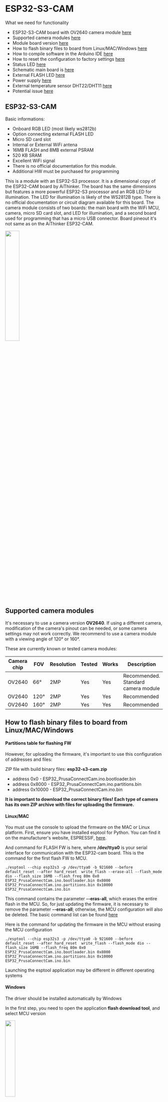 # ESP32-S3-CAM

What we need for functionality
- ESP32-S3-CAM board with OV2640 camera module [ here ](#esp32)
- Supported camera modules [here](#cam_modules)
- Module board version [here](#different_mcu)
- How to flash binary files to board from Linux/MAC/Windows [ here ](#flash_fw)
- How to compile software in the Arduino IDE [ here ](#arduino_cfg)
- How to reset the configuration to factory settings [here](#factory_cfg)
- Status LED [ here ](#status_led)
- Schematic main board is [here](#schematic)
- External FLASH LED  [here](#led_issue)
- Power supply [here](#power_supply)
- External temperature sensor DHT22/DHT11 [here](#ext_sens)
- Potential issue [here](#issue)

<a name="esp32"></a>
##  ESP32-S3-CAM

Basic informations:
- Onboard RGB LED (most likely ws2812b)
- Option connecting external FLASH LED
- Micro SD card slot
- Internal or External WiFi antena
- 16MB FLASH and 8MB external PSRAM
- 520 KB SRAM
- Excellent WiFi signal
- There is no official documentation for this module.
- Additional HW must be purchased for programming

This is a module with an ESP32-S3 processor. It is a dimensional copy of the ESP32-CAM board by AiThinker. The board has the same dimensions but features a more powerful ESP32-S3 processor and an RGB LED for illumination. The LED for illumination is likely of the WS2812B type. There is no official documentation or circuit diagram available for this board. The camera module consists of two boards: the main board with the WiFi MCU, camera, micro SD card slot, and LED for illumination, and a second board used for programming that has a micro USB connector. Board pineout it's not same as on the AiThinker ESP32-CAM.

<img src="board2.png" width=30% height=30%>

<a name="cam_modules"></a>
## Supported camera modules

It's necessary to use a camera version **OV2640**. If using a different camera, modification of the camera's pinout can be needed, or some camera settings may not work correctly. We recommend to use a camera module with a viewing angle of 120° or 160°.

These are currently known or tested camera modules:

| Camera chip | FOV  | Resolution | Tested | Works | Description                              |
|-------------|------|------------|--------|-------|------------------------------------------|
| OV2640      | 66°  |    2MP     |   Yes  |  Yes  | Recommended. Standard camera module      |
| OV2640      | 120° |    2MP     |   Yes  |  Yes  | Recommended                              |
| OV2640      | 160° |    2MP     |   Yes  |  Yes  | Recommended                              |

<a name="flash_fw"></a>
## How to flash binary files to board from Linux/MAC/Windows

#### Partitions table for flashing FW

However, for uploading the firmware, it's important to use this configuration of addresses and files:

ZIP file with build binary files: **esp32-s3-cam.zip**

- address 0x0 - ESP32_PrusaConnectCam.ino.bootloader.bin
- address 0x8000 - ESP32_PrusaConnectCam.ino.partitions.bin
- address 0x10000 - ESP32_PrusaConnectCam.ino.bin

**It is important to download the correct binary files! Each type of camera has its own ZIP archive with files for uploading the firmware.**

#### Linux/MAC

You must use the console to upload the firmware on the MAC or Linux platform. First, ensure you have installed esptool for Python. You can find it on the manufacturer's website, ESPRESSIF, [here](https://docs.espressif.com/projects/esp-at/en/latest/esp32/Get_Started/Downloading_guide.html#linux-or-macos).

And command for FLASH FW is here, where **/dev/ttya0** is your serial interface for communication with the ESP32-cam board. This is the command for the first flash FW to MCU.

```
./esptool --chip esp32s3 -p /dev/ttya0 -b 921600 --before default_reset --after hard_reset  write_flash --erase-all --flash_mode dio --flash_size 16MB --flash_freq 80m 0x0 ESP32_PrusaConnectCam.ino.bootloader.bin 0x8000 ESP32_PrusaConnectCam.ino.partitions.bin 0x10000 ESP32_PrusaConnectCam.ino.bin
```

This command contains the parameter **--eras-all**, which erases the entire flash in the MCU. So, for just updating the firmware, it is necessary to remove the parameter **--eras-all**; otherwise, the MCU configuration will also be deleted. The basic command list can be found [here](https://docs.espressif.com/projects/esptool/en/latest/esp32s3/esptool/basic-commands.html)

Here is the command for updating the firmware in the MCU without erasing the MCU configuration

```
./esptool --chip esp32s3 -p /dev/ttya0 -b 921600 --before default_reset --after hard_reset  write_flash --flash_mode dio --flash_size 16MB --flash_freq 80m 0x0 ESP32_PrusaConnectCam.ino.bootloader.bin 0x8000 ESP32_PrusaConnectCam.ino.partitions.bin 0x10000 ESP32_PrusaConnectCam.ino.bin
```

Launching the esptool application may be different in different operating systems

#### Windows

The driver should be installed automatically by Windows

In the first step, you need to open the application **flash download tool**, and select MCU version

<img src="chip_select.jpg" width=25% height=25%>

Then, select the communication port. It's necessary to erase the FLASH using the **ERASE** button before the first firmware flash. 

<img src="fw_flash.jpg" width=30% height=30%>

<a name="arduino_cfg"></a>
## How to compile software in the Arduino IDE

Board configuration in the Arduino IDE 2.3.2
- Tools -> Board -> ESP32 Arduino -> ESP32S3 Dev Module
- Tools -> USB CDC on BOOT -> Disable
- Tools -> CPU Frequency -> 240MHz (WiFi/BT)
- Tools -> Core debug level -> None
- Tools -> USB DFU on BOOT -> Disable
- Tools -> Erase all Flash Before Sketch Upload -> Disable (first flash, new board = enable. otherwise = disable)
- Tools -> Events Run On -> Core 1
- Tools -> Flash Mode -> DIO 80MHz
- Tools -> Flash Size -> 16MB
- Tools -> Jtag Adapter -> Disable
- Tools -> Arduino Runs On -> Core 1
- Tools -> USB Firmware MSC On Boot -> Disable
- Tools -> Partition scheme -> Minimal SPIFFS (1.9MB APP with OTA/190KB SPIFFS)
- Tools -> PSRAM -> OPI PSRAM
- Tools -> Upload Mode -> UART0 / Hardware CDC
- Tools -> Upload Speed -> 921600
- Tools -> USB Mode -> Hardware CDC and JTAG
- Tools -> Zigbee mode -> Disable

When flashing the firmware to a new, empty ESP32-S3-CAM Sense device for the first time, it is necessary to use the 'Erase' function. 

This can be found under **Tools** -> **Erase all Flash Before Sketch Upload** -> **Enable**. 

After the initial firmware upload to the MCU, it's necessary to disable this option. If you do not disable this option, your camera configuration will continue to be erased from the flash memory after uploading new firmware from the Arduino IDE.

It is necessary to enable support for the correct board version in the file **mcu_cfg.h** after line 16.

<a name="factory_cfg"></a>
## How to reset configuration to factory settings
To reset the settings to factory defaults, follow these instructions:

<img src="sw_reset.png" width=30% height=30%>

- Connect PIN **GPIO14** to **ground**.
- **Plug in** the power supply.
- Wait for **10 seconds**.
- After 10 seconds, the **FLASH LED will start flashing**.
- **Disconnect** PIN **GPIO14** from **ground** (but don't disconnect the power supply).
- After disconnecting **GPIO14** from **ground**, the **FLASH LED** will **stop flashing**, and the MCU will **automatically reboot**.
- Now the MCU is in the factory settings.

<a name="status_led"></a>
## Status LED

On the board, there is a status LED that provides a visual indicator of the module's current status
through blinking at defined intervals.

<img src="status_led.png" width=25% height=25%>

Upon module activation, the LED illuminates. After processor initialization, the LED exhibits different blinking intervals based on the current mode of the module

- **Service AP Mode only:** The LED blinks every **400 ms**, indicating the module's availability in service AP mode.
- **Connecting to WiFi AP:** While connecting to a WiFi Access Point, the LED blinks at intervals of **800 ms**.
- **Connected to WiFi Network:** Upon successful connection to a WiFi network, the LED blinks at intervals of **4000 ms**, signaling a stable connection.
- **Problematic State:** If an issue or error occurs, the LED accelerates its blinking to every **100 ms**.

The approximate boot time of the device is 15-20 seconds.

<a name="schematic"></a>
## Schematic for ESP32-S3-CAM

For this board, I was unable to find any official documentation or pinout. The following pinout was determined from PCB analysis.

Pinout

<img src="pinout.drawio.png" width=50% height=50%>

<a name="led_issue"></a>
## FLASH LED 

This board version have RGB **FLASH LED** on the board (most likely ws2812b). It is still possible to connect an external LED for illumination. The wiring is shown in the image below.

<img src="relay_flash_bb.png" width=30% height=30%>

For the external LED is in the SW used **GPIO pin 47**.

<img src="ext_led_pins.png" width=30% height=30%>

However, a 5mm LED can also be connected directly. **CAUTION**: The digital GPIO output from the ESP32-S3-CAM board has a current limitation of a **maximum of 40mA**! Therefore, it is recommended to switch the LED using a **transistor** rather than directly through the GPIO pin. Improper use of the GPIO pin can lead to permanent damage.

<a name="power_supply"></a>
## Power Supply

The device requires a 5V power supply, with a maximum current consumption of 2A. Power is supplied via a micro USB connector when using the original programmer.

<a name="ext_sens"></a>
## External temperature sensor DHT22/DHT11

Below you will find the wiring diagram for the DHT22 or DHT11 sensor.

| Camera board | DHT22/DHT11 |
|--------------|-------------|
| 3.3V         | VCC         |
| GND          | GND         |
| GPIO20       | Data        |

<img src="ESP32-cam dht22_bb.png" width=40% height=40%>

<a name="issue"></a>
## Potential issue with this board

- Slow WEB page loading during first 1 minutes after MCU start
